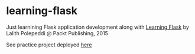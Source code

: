 # learning-flask
Just learnining Flask application development along with [Learning Flask](https://www.packtpub.com/web-development/learning-flask-video) by Lalith Polepeddi @ Packt Publishing, 2015

See practice project deployed [here](https://still-stream-97621.herokuapp.com/)